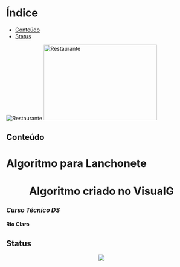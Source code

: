 
# Índice 

* [Conteúdo](#Conteúdo)
* [Status](#Status)



![Restaurante](https://img.freepik.com/vetores-gratis/restaurante-italiano-em-design-plano_23-2147560162.jpg?semt=ais_hybrid)
<img src="https://img.freepik.com/vetores-gratis/restaurante-italiano-em-design-plano_23-2147560162.jpg?semt=ais_hybrid" alt="Restaurante" width="300" height="200" />

<!-- Este comentário não aparecerá na renderização do README -->

## Conteúdo

# Algoritmo para Lanchonete
## <h1 align="center">Algoritmo criado no VisualG</h1>
### *Curso Técnico DS*
#### **Rio Claro**

## Status
<p align="center">
<img loading="lazy" src="http://img.shields.io/static/v1?label=STATUS&message=EM%20DESENVOLVIMENTO&color=GREEN&style=for-the-badge"/>
</p>

